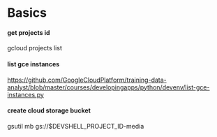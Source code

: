 # Basics

#### get projects id
gcloud projects list

#### list gce instances
https://github.com/GoogleCloudPlatform/training-data-analyst/blob/master/courses/developingapps/python/devenv/list-gce-instances.py

#### create cloud storage bucket
gsutil mb gs://$DEVSHELL_PROJECT_ID-media
